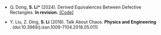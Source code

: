 - Q. Dong, <strong>S. Li*</strong> (2024). Derived Equivalences Between Defective Rectangles. <strong>In revision.</strong> [[Code]](https://github.com/shunyelee/DEBDR)

- Y.  Liu, Z. Ding, <strong>S. Li</strong> (2018). Talk About Chaos. <strong> Physics and Engineering </strong>. (doi:10.3969/j.issn.1009-7104.2018.05.011)

